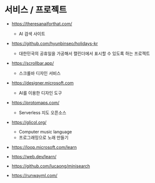 # 서비스 / 프로젝트

- https://theresanaiforthat.com/
  - AI 검색 사이트

- https://github.com/hyunbinseo/holidays-kr
  - 대한민국의 공휴일을 가공해서 캘린더에서 표시할 수 있도록 하는 프로젝트

- https://scrollbar.app/
  - 스크롤바 디자인 서비스

- https://designer.microsoft.com
  - AI를 이용한 디자인 도구

- https://protomaps.com/
  - Serverless 지도 오픈소스

- https://glicol.org/
  - Computer music language
  - 프로그래밍으로 노래 만들기

- https://loop.microsoft.com/learn

- https://web.dev/learn/

- https://github.com/lucaong/minisearch

- https://runwayml.com/